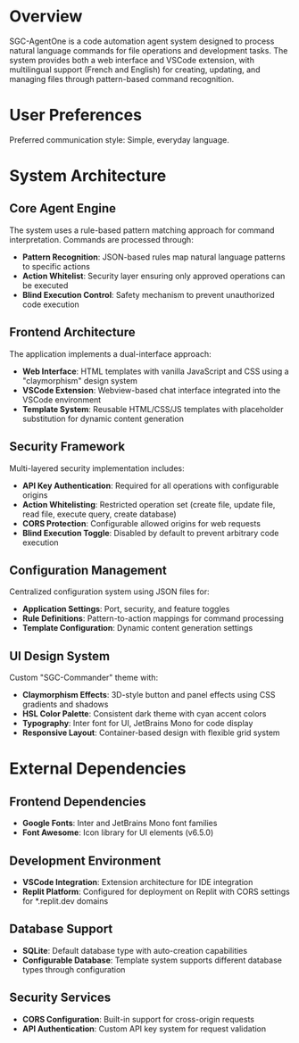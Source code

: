 # Overview

SGC-AgentOne is a code automation agent system designed to process natural language commands for file operations and development tasks. The system provides both a web interface and VSCode extension, with multilingual support (French and English) for creating, updating, and managing files through pattern-based command recognition.

# User Preferences

Preferred communication style: Simple, everyday language.

# System Architecture

## Core Agent Engine
The system uses a rule-based pattern matching approach for command interpretation. Commands are processed through:
- **Pattern Recognition**: JSON-based rules map natural language patterns to specific actions
- **Action Whitelist**: Security layer ensuring only approved operations can be executed
- **Blind Execution Control**: Safety mechanism to prevent unauthorized code execution

## Frontend Architecture
The application implements a dual-interface approach:
- **Web Interface**: HTML templates with vanilla JavaScript and CSS using a "claymorphism" design system
- **VSCode Extension**: Webview-based chat interface integrated into the VSCode environment
- **Template System**: Reusable HTML/CSS/JS templates with placeholder substitution for dynamic content generation

## Security Framework
Multi-layered security implementation includes:
- **API Key Authentication**: Required for all operations with configurable origins
- **Action Whitelisting**: Restricted operation set (create file, update file, read file, execute query, create database)
- **CORS Protection**: Configurable allowed origins for web requests
- **Blind Execution Toggle**: Disabled by default to prevent arbitrary code execution

## Configuration Management
Centralized configuration system using JSON files for:
- **Application Settings**: Port, security, and feature toggles
- **Rule Definitions**: Pattern-to-action mappings for command processing
- **Template Configuration**: Dynamic content generation settings

## UI Design System
Custom "SGC-Commander" theme with:
- **Claymorphism Effects**: 3D-style button and panel effects using CSS gradients and shadows
- **HSL Color Palette**: Consistent dark theme with cyan accent colors
- **Typography**: Inter font for UI, JetBrains Mono for code display
- **Responsive Layout**: Container-based design with flexible grid system

# External Dependencies

## Frontend Dependencies
- **Google Fonts**: Inter and JetBrains Mono font families
- **Font Awesome**: Icon library for UI elements (v6.5.0)

## Development Environment
- **VSCode Integration**: Extension architecture for IDE integration
- **Replit Platform**: Configured for deployment on Replit with CORS settings for *.replit.dev domains

## Database Support
- **SQLite**: Default database type with auto-creation capabilities
- **Configurable Database**: Template system supports different database types through configuration

## Security Services
- **CORS Configuration**: Built-in support for cross-origin requests
- **API Authentication**: Custom API key system for request validation